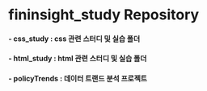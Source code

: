 # fininsight_study Repository

#### - css_study : css 관련 스터디 및 실습 폴더

#### - html_study : html 관련 스터디 및 실습 폴더

#### - policyTrends : 데이터 트랜드 분석 프로젝트
